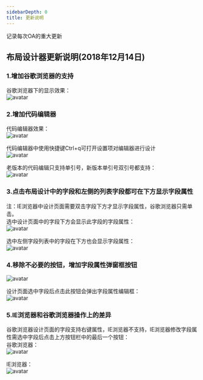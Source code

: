 ```yaml
---
sidebarDepth: 0
title: 更新说明
---
```



记录每次OA的重大更新   

## 布局设计器更新说明(2018年12月14日)
### 1.增加谷歌浏览器的支持   
 谷歌浏览器下的显示效果：   
![avatar](/img/oaSystem/update/googleSupport.png)   
   
### 2.增加代码编辑器   
 代码编辑器效果：   
![avatar](/img/oaSystem/update/codedesign1.png)  
      
 代码编辑器中使用快捷键Ctrl+q可打开设置项对编辑器进行设计      
![avatar](/img/oaSystem/update/codedesign3.png)   
    
 老版本的代码编辑只支持单引号，新版本单引号双引号都支持：   
![avatar](/img/oaSystem/update/codedesign2.png) 

### 3.点击布局设计中的字段和左侧的列表字段都可在下方显示字段属性   
注：IE浏览器中设计页面需要双击字段下方才显示字段属性，谷歌浏览器只需单击。  
 选中设计页面中的字段下方会显示此字段的字段属性：    
![avatar](/img/oaSystem/update/fieldinfo1.png)   
   
 选中左侧字段列表中的字段在下方也会显示字段属性：   
![avatar](/img/oaSystem/update/fieldinfo2.png)   
   
### 4.移除不必要的按钮，增加字段属性弹窗框按钮
![avatar](/img/oaSystem/update/fieldinfo3.png)  
   
 设计页面选中字段后点击此按钮会弹出字段属性编辑框：   
![avatar](/img/oaSystem/update/fieldinfo4.png)  
   
### 5.IE浏览器和谷歌浏览器操作上的差异   
 谷歌浏览器设计页面的字段支持右键属性，IE浏览器不支持，IE浏览器修改字段属性需选中字段后点击上方按钮栏中的最后一个按钮：   
谷歌浏览器：   
![avatar](/img/oaSystem/update/ie+google_1.png)   

IE浏览器：   
![avatar](/img/oaSystem/update/ie+google_2.png)    
